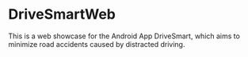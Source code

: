 # DriveSmartWeb

This is a web showcase for the Android App DriveSmart, which aims to minimize road accidents caused by distracted driving.
